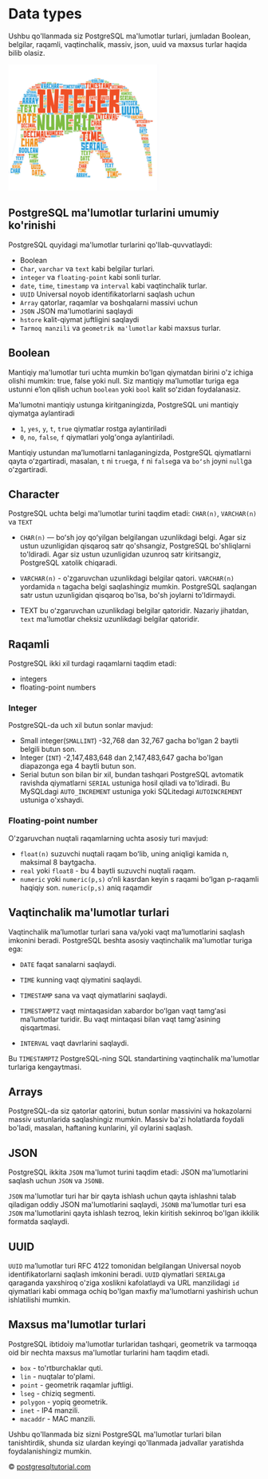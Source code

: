 # Data types

Ushbu qo'llanmada siz PostgreSQL ma'lumotlar turlari, jumladan Boolean, belgilar, raqamli, vaqtinchalik, massiv, json, uuid va maxsus turlar haqida bilib olasiz.

![image](image.png)

## PostgreSQL ma'lumotlar turlarini umumiy ko'rinishi

PostgreSQL quyidagi ma'lumotlar turlarini qo'llab-quvvatlaydi:

* Boolean
* `Char`, `varchar` va `text` kabi belgilar turlari.
* `integer` va `floating-point` kabi sonli turlar.
* `date`, `time`, `timestamp` va `interval` kabi vaqtinchalik turlar.
* `UUID` Universal noyob identifikatorlarni saqlash uchun 
* `Array` qatorlar, raqamlar va boshqalarni massivi uchun
* `JSON` JSON ma'lumotlarini saqlaydi
* `hstore` kalit-qiymat juftligini saqlaydi 
* `Tarmoq manzili` va `geometrik ma'lumotlar` kabi maxsus turlar.

## Boolean

Mantiqiy ma'lumotlar turi uchta mumkin bo'lgan qiymatdan birini o'z ichiga olishi mumkin: true, false yoki null. Siz mantiqiy maʼlumotlar turiga ega ustunni eʼlon qilish uchun `boolean` yoki `bool` kalit soʻzidan foydalanasiz.

Ma'lumotni mantiqiy ustunga kiritganingizda, PostgreSQL uni mantiqiy qiymatga aylantiradi

* `1`, `yes`, `y`, `t`, `true` qiymatlar rostga aylantiriladi
* `0`, `no`, `false`, `f` qiymatlari yolg'onga aylantiriladi.

Mantiqiy ustundan maʼlumotlarni tanlaganingizda, PostgreSQL qiymatlarni qayta oʻzgartiradi, masalan, `t` ni `true`ga, `f` ni `false`ga va `boʻsh` joyni `null`ga oʻzgartiradi.

## Character

PostgreSQL uchta belgi ma'lumotlar turini taqdim etadi: `CHAR(n)`, `VARCHAR(n)` va `TEXT`

* `CHAR(n)` — boʻsh joy qoʻyilgan belgilangan uzunlikdagi belgi. Agar siz ustun uzunligidan qisqaroq satr qo'shsangiz, PostgreSQL bo'shliqlarni to'ldiradi. Agar siz ustun uzunligidan uzunroq satr kiritsangiz, PostgreSQL xatolik chiqaradi.

* `VARCHAR(n)` - o'zgaruvchan uzunlikdagi belgilar qatori. `VARCHAR(n)` yordamida  `n` tagacha belgi saqlashingiz mumkin. PostgreSQL saqlangan satr ustun uzunligidan qisqaroq bo'lsa, bo'sh joylarni to'ldirmaydi.

* TEXT bu oʻzgaruvchan uzunlikdagi belgilar qatoridir. Nazariy jihatdan, `text` ma'lumotlar cheksiz uzunlikdagi belgilar qatoridir.

## Raqamli

PostgreSQL ikki xil turdagi raqamlarni taqdim etadi:

* integers
* floating-point numbers

### Integer

PostgreSQL-da uch xil butun sonlar mavjud:

* Small integer(`SMALLINT`) -32,768 dan 32,767 gacha bo'lgan 2 baytli belgili butun son.
* Integer (`INT`) -2,147,483,648 dan 2,147,483,647 gacha bo'lgan diapazonga ega 4 baytli butun son.
* Serial butun son bilan bir xil, bundan tashqari PostgreSQL avtomatik ravishda qiymatlarni `SERIAL` ustuniga hosil qiladi va to'ldiradi. Bu MySQLdagi `AUTO_INCREMENT` ustuniga yoki SQLitedagi `AUTOINCREMENT` ustuniga o'xshaydi.

### Floating-point number

O'zgaruvchan nuqtali raqamlarning uchta asosiy turi mavjud:

* `float(n)` suzuvchi nuqtali raqam boʻlib, uning aniqligi kamida n, maksimal 8 baytgacha.
* `real` yoki `float8` - bu 4 baytli suzuvchi nuqtali raqam.
* `numeric` yoki `numeric(p,s)` oʻnli kasrdan keyin s raqami boʻlgan p-raqamli haqiqiy son. `numeric(p,s)` aniq raqamdir

## Vaqtinchalik ma'lumotlar turlari

Vaqtinchalik maʼlumotlar turlari sana va/yoki vaqt maʼlumotlarini saqlash imkonini beradi. PostgreSQL beshta asosiy vaqtinchalik ma'lumotlar turiga ega:

* `DATE` faqat sanalarni saqlaydi.

* `TIME` kunning vaqt qiymatini saqlaydi.
* `TIMESTAMP` sana va vaqt qiymatlarini saqlaydi.
* `TIMESTAMPTZ` vaqt mintaqasidan xabardor boʻlgan vaqt tamgʻasi maʼlumotlar turidir. Bu vaqt mintaqasi bilan vaqt tamg'asining qisqartmasi.
* `INTERVAL` vaqt davrlarini saqlaydi.

Bu `TIMESTAMPTZ` PostgreSQL-ning SQL standartining vaqtinchalik ma'lumotlar turlariga kengaytmasi.

## Arrays

PostgreSQL-da siz qatorlar qatorini, butun sonlar massivini va hokazolarni massiv ustunlarida saqlashingiz mumkin. Massiv ba'zi holatlarda foydali bo'ladi, masalan, haftaning kunlarini, yil oylarini saqlash.

## JSON

PostgreSQL ikkita `JSON` ma'lumot turini taqdim etadi: JSON ma'lumotlarini saqlash uchun `JSON` va `JSONB`.

`JSON` ma'lumotlar turi har bir qayta ishlash uchun qayta ishlashni talab qiladigan oddiy JSON ma'lumotlarini saqlaydi, `JSONB` ma'lumotlar turi esa `JSON` ma'lumotlarini qayta ishlash tezroq, lekin kiritish sekinroq bo'lgan ikkilik formatda saqlaydi.

## UUID

`UUID` maʼlumotlar turi RFC 4122 tomonidan belgilangan Universal noyob identifikatorlarni saqlash imkonini beradi. `UUID` qiymatlari `SERIAL`ga qaraganda yaxshiroq o'ziga xoslikni kafolatlaydi va URL manzilidagi `id` qiymatlari kabi ommaga ochiq bo'lgan maxfiy ma'lumotlarni yashirish uchun ishlatilishi mumkin.

## Maxsus ma'lumotlar turlari

PostgreSQL ibtidoiy ma'lumotlar turlaridan tashqari, geometrik va tarmoqqa oid bir nechta maxsus ma'lumotlar turlarini ham taqdim etadi.

* `box` - to'rtburchaklar quti.
* `lin` - nuqtalar to'plami.
* `point` - geometrik raqamlar juftligi.
* `lseg` - chiziq segmenti.
* `polygon` - yopiq geometrik.
* `inet` - IP4 manzili.
* `macaddr` - MAC manzili.

Ushbu qo'llanmada biz sizni PostgreSQL ma'lumotlar turlari bilan tanishtirdik, shunda siz ulardan keyingi qo'llanmada jadvallar yaratishda foydalanishingiz mumkin.

© [postgresqltutorial.com](https://www.postgresqltutorial.com/postgresql-tutorial/postgresql-data-types/)